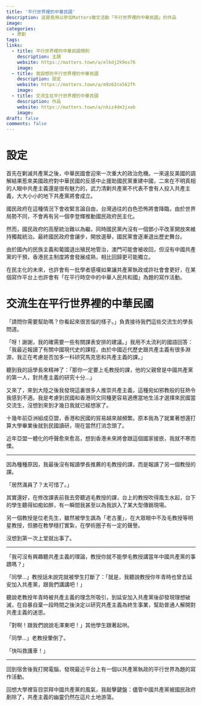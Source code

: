 ```yaml
---
title: '平行世界裡的中華民國'
description: 這是我用以參加Matters徵文活動「平行世界裡的中華民國」的作品
image:
categories: 
  - 原創
tags: 
links: 
  - title: 平行世界裡的中華民國規則
    description: 主題
    website: https://matters.town/a/elkdj2k9os76
    image: 
  - title: 我設想的平行世界裡的中華民國
    description: 設定
    website: https://matters.town/a/m9z62co562fh
    image: 
  - title: 交流生在平行世界裡的中華民國
    description: 作品
    website: https://matters.town/a/nkiz4dm3jxab
    image: 
draft: false
comments: false
---
```


# 設定
 
首先在剿滅共產黨之後，中華民國會迎來一次重大的政治危機。一來違反美國的調解結果惹來美國政府對中華民國的反感中止援助國民黨重建中國，二來在不明真相的人眼中共產主義還是很有魅力的，武力清剿共產黨不代表不會有人投入共產主義，大大小小的地下共產黨將會成立。

國民政府在這種情況下會收緊言論自由，台灣過往的白色恐怖將會降臨，由於世界局勢不同，不會再有另一個李登輝推動國民政府民主化。

然而，國民政府的高壓統治難以為繼，同時國民黨內沒有一個鄧小平改革開放來維持獨裁統治。最終國民政府會讓步，開放選舉，國民黨會逐漸退出歷史舞台。

由於國內的民族主義和葡國退出殖民地管治，澳門可能會被收回，但沒有中國共產黨的干預，香港民主制度將會發展成熟，相比回歸更可能獨立。

在民主化的未來，也許會有一批學者感嘆如果讓共產黨執政或許社會會更好，在某個寫作平台上也許會有「在平行時空中的中華人民共和國」為題的寫作活動。

# 交流生在平行世界裡的中華民國

「請問你需要幫助嗎？你看起來很苦惱的樣子。」負責接待我們這些交流生的學長問道。

「呀！謝謝，我的確需要一些有關課表安排的建議。」我用不太流利的國語回答：「我最近報讀了有關中國現代史的課程，由於中國近代歷史跟共產主義有很多淵源，我正在考慮是否加多一科研究馬克思和共產主義的課。」

聽到我的話學長來精神了：「那你一定要上毛教授的課，他的父親曾是中國共產黨的第一人，對共產主義的研究十分...」

又來了，來到大陸之後我發現這裏很多人推崇共產主義，這種宛如邪教般的狂熱令我感到不適。我是考慮到民國和香港同文同種更容易適應當地生活才選擇來民國當交流生，沒想到來到才幾日我就已經想家了。

十幾年前亞洲組成亞盟，香港和民國的貿易越來越頻繁。原本我為了就業著想還打算大學畢業後就到民國讀研，現在當然打消念頭了。

近年亞盟一體化的呼聲愈來愈高，想到香港未來將會跟這個國家接嵌，我就不寒而慄。

***

因為種種原因，我最後沒有報讀學長推薦的毛教授的課，而是報讀了另一個教授的課。

「居然滿員了？太可惜了。」

其實還好，在修改課表前我去旁聽過毛教授的課，台上的教授吹得風生水起，台下的學生聽得如痴如醉，有一瞬間我甚至以為我誤入了某大型傳銷現場。

另一個教授是位老先生，雖然被學生諷為「老古董」，在大眾眼中不及毛教授等明星教授，但勝在教學穩打實紮，在學術圈子有一定的聲譽。

沒想到第一次上堂就出事了。

***

「我可沒有興趣聽共產主義的理論，教授你就不能學毛教授講當年中國共產黨的事蹟嗎？」

「同學...」教授話未說完就被學生打斷了：「就是，我聽說教授你年青時也曾去延安加入共產黨，跟我們講講吧！」

聽說老教授年青時被共產主義的理念所吸引，到延安加入共產黨後卻發現理想破滅，在自暴自棄一段時間之後決定以研究共產主義為終生事業，幫助普通人解開對共產主義的迷思。

「對啊！跟我們說說毛澤東吧！」其他學生跟著起哄。

「同學...」老教授暈倒了。

「快叫救護車！」

***

回到宿舍後我打開電腦，發現最近平台上有一個以共產黨執政的平行世界為題的寫作活動。

回想大學裡盲目崇拜中國共產黨的風氣，我敲擊鍵盤：儘管中國共產黨被國民政府剷除了，共產主義的幽靈仍然在這片土地游蕩。